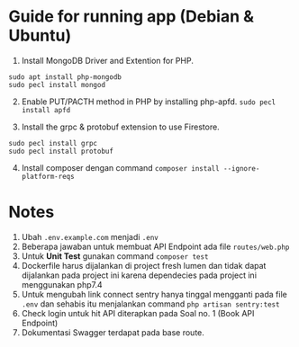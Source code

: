 # Guide for running app (Debian & Ubuntu)

1. Install MongoDB Driver and Extention for PHP.
```
sudo apt install php-mongodb
sudo pecl install mongod
```

2. Enable PUT/PACTH method in PHP by installing php-apfd.
```sudo pecl install apfd```

3. Install the grpc & protobuf extension to use Firestore.
```
sudo pecl install grpc
sudo pecl install protobuf
```
4. Install composer dengan command
```composer install --ignore-platform-reqs```

# Notes
1. Ubah ```.env.example.com``` menjadi ```.env```
2. Beberapa jawaban untuk membuat API Endpoint ada file ```routes/web.php```
3. Untuk **Unit Test** gunakan command ```composer test```
4. Dockerfile harus dijalankan di project fresh lumen dan tidak dapat dijalankan pada project ini karena dependecies pada project ini menggunakan php7.4
5. Untuk mengubah link connect sentry hanya tinggal mengganti pada file ```.env``` dan sehabis itu menjalankan command ```php artisan sentry:test```
6. Check login untuk hit API diterapkan pada Soal no. 1 (Book API Endpoint)
7. Dokumentasi Swagger terdapat pada base route.
